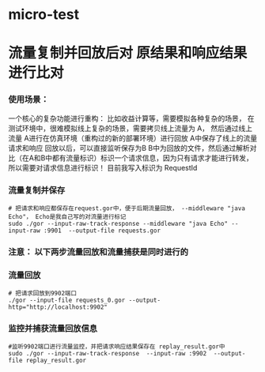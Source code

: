 # micro-test

# 流量复制并回放后对 原结果和响应结果进行比对

### 使用场景： 
一个核心的复杂功能进行重构： 比如收益计算等，需要模拟各种复杂的场景，
在测试环境中，很难模拟线上复杂的场景，需要拷贝线上流量为 A， 然后通过线上流量
A进行在仿真环境（重构过的新的部署环境）进行回放
A中保存了线上的流量请求和响应
回放以后，可以直接监听保存为B
B中为回放的文件，然后通过解析对比（在A和B中都有流量标识）标识一个请求信息，因为只有请求才能进行转发，
所以需要对请求信息进行标识！
目前我写入标识为 RequestId

### 流量复制并保存
```shell script
# 把请求和响应都保存在request.gor中，便于后期流量回放， --middleware "java Echo"， Echo是我自己写的对流量进行标记
sudo ./gor --input-raw-track-response --middleware "java Echo" --input-raw :9901  --output-file requests.gor
```

### 注意： 以下两步流量回放和流量捕获是同时进行的

### 流量回放
```shell script
# 把请求回放到9902端口
./gor --input-file requests_0.gor --output-http="http://localhost:9902"
```

### 监控并捕获流量回放信息
```shell script
#监听9902端口进行流量监控，并把请求响应结果保存在 replay_result.gor中
sudo ./gor --input-raw-track-response  --input-raw :9902  --output-file replay_result.gor
```





